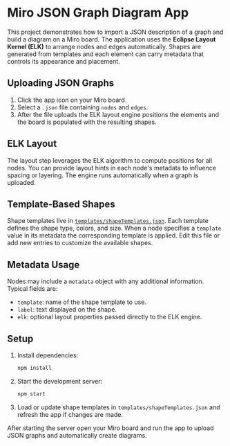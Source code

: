 # Miro JSON Graph Diagram App

This project demonstrates how to import a JSON description of a graph and build a diagram on a Miro board. The application uses the **Eclipse Layout Kernel (ELK)** to arrange nodes and edges automatically. Shapes are generated from templates and each element can carry metadata that controls its appearance and placement.

## Uploading JSON Graphs
1. Click the app icon on your Miro board.
2. Select a `.json` file containing `nodes` and `edges`.
3. After the file uploads the ELK layout engine positions the elements and the board is populated with the resulting shapes.

## ELK Layout
The layout step leverages the ELK algorithm to compute positions for all nodes. You can provide layout hints in each node's metadata to influence spacing or layering. The engine runs automatically when a graph is uploaded.

## Template‑Based Shapes
Shape templates live in [`templates/shapeTemplates.json`](templates/shapeTemplates.json). Each template defines the shape type, colors, and size. When a node specifies a `template` value in its metadata the corresponding template is applied. Edit this file or add new entries to customize the available shapes.

## Metadata Usage
Nodes may include a `metadata` object with any additional information. Typical fields are:
- `template`: name of the shape template to use.
- `label`: text displayed on the shape.
- `elk`: optional layout properties passed directly to the ELK engine.

## Setup
1. Install dependencies:
   ```bash
   npm install
   ```
2. Start the development server:
   ```bash
   npm start
   ```
3. Load or update shape templates in `templates/shapeTemplates.json` and refresh the app if changes are made.

After starting the server open your Miro board and run the app to upload JSON graphs and automatically create diagrams.
